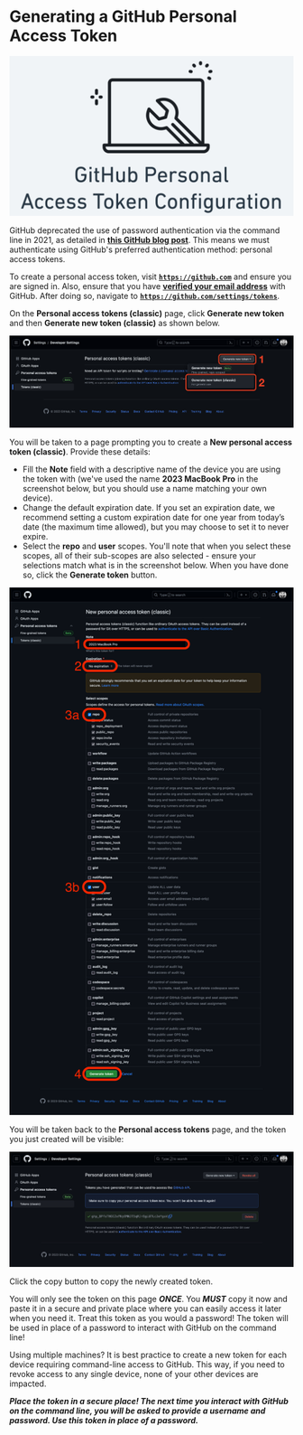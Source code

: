 # Generating a GitHub Personal Access Token

![The GitHub Personal Access Token Configuration installfest Logo](installfest-assets/github-pat/installfest-github-pat-config-logo.png)

GitHub deprecated the use of password authentication via the command line in 2021, as detailed in **[this GitHub blog post](https://github.blog/2020-12-15-token-authentication-requirements-for-git-operations/)**. This means we must authenticate using GitHub's preferred authentication method: personal access tokens.
    
To create a personal access token, visit **[`https://github.com`](https://github.com)** and ensure you are signed in. Also, ensure that you have **[verified your email address](https://docs.github.com/en/github/getting-started-with-github/verifying-your-email-address)** with GitHub. After doing so, navigate to **[`https://github.com/settings/tokens`](https://github.com/settings/tokens)**.
    
On the **Personal access tokens (classic)** page, click **Generate new token** and then **Generate new token (classic)** as shown below.
    
![The Personal access token page in Developer Settings. Note the Generate new token button towards the top right of the page has been selected and the Generate new token (classic) option is highlighted.](installfest-assets/github-pat/landing.png)
    
You will be taken to a page prompting you to create a **New personal access token (classic)**. Provide these details:

- Fill the **Note** field with a descriptive name of the device you are using the token with (we've used the name **2023 MacBook Pro** in the screenshot below, but you should use a name matching your own device). 
- Change the default expiration date. If you set an expiration date, we recommend setting a custom expiration date for one year from today’s date (the maximum time allowed), but you may choose to set it to never expire. 
- Select the **repo** and **user** scopes. You'll note that when you select these scopes, all of their sub-scopes are also selected - ensure your selections match what is in the screenshot below. When you have done so, click the **Generate token** button.
    
![The GitHub New personal access token (classic) page. A note is provided describing the device the token is for (2023 MacBook Pro). The token has been set to never expire. The repo and user scopes are both selected. Finally, the Generate token button is highlighted.](installfest-assets/github-pat/creation.png)
    
You will be taken back to the **Personal access tokens** page, and the token you just created will be visible:
    
![A newly created Personal Access Token!](installfest-assets/github-pat/created.png)
    
Click the copy button to copy the newly created token.

You will only see the token on this page ***ONCE***. You ***MUST*** copy it now and paste it in a secure and private place where you can easily access it later when you need it. Treat this token as you would a password! The token will be used in place of a password to interact with GitHub on the command line!

Using multiple machines? It is best practice to create a new token for each device requiring command-line access to GitHub. This way, if you need to revoke access to any single device, none of your other devices are impacted.

***Place the token in a secure place! The next time you interact with GitHub on the command line, you will be asked to provide a username and password. Use this token in place of a password.***
